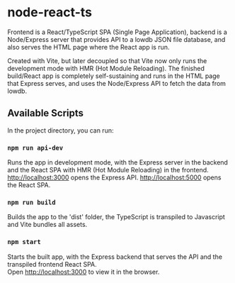 # node-react-ts
Frontend is a React/TypeScript SPA (Single Page Application), backend is a Node/Express server that provides API to a lowdb JSON file database, and also serves the HTML page where the React app is run.

Created with Vite, but later decoupled so that Vite now only runs the development mode with HMR (Hot Module Reloading). The finished build/React app is completely self-sustaining and runs in the HTML page that Express serves, and uses the Node/Express API to fetch the data from lowdb.

## Available Scripts

In the project directory, you can run:

### `npm run api-dev`

Runs the app in development mode, with the Express server in the backend and the React SPA with HMR (Hot Module Reloading) in the frontend.<br>
[http://localhost:3000](http://localhost:3000) opens the Express API.
[http://localhost:5000](http://localhost:5000) opens the React SPA.

### `npm run build`

Builds the app to the 'dist' folder, the TypeScript is transpiled to Javascript and Vite bundles all assets.

### `npm start`

Starts the built app, with the Express backend that serves the API and the transpiled frontend React SPA.<br>
Open [http://localhost:3000](http://localhost:3000) to view it in the browser.
